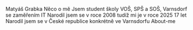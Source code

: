 Matyáš Grabka
Něco o mě
Jsem student školy VOŠ, SPŠ a SOŠ, Varnsdorf se zaměřením IT
Narodil jsem se v roce 2008 tudíž mi je v roce 2025 17 let
Narodil jsem se v České republice konkrétně ve Varnsdorfu
About-me
